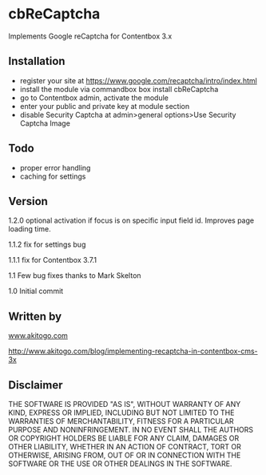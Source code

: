 # cbReCaptcha
Implements Google reCaptcha for Contentbox 3.x

## Installation
- register your site at https://www.google.com/recaptcha/intro/index.html
- install the module via commandbox box install cbReCaptcha
- go to Contentbox admin, activate the module
- enter your public and private key at module section
- disable Security Captcha at admin>general options>Use Security Captcha Image

## Todo
- proper error handling
- caching for settings

## Version
1.2.0 optional activation if focus is on specific input field id. Improves page loading time.

1.1.2 fix for settings bug

1.1.1 fix for Contentbox 3.7.1

1.1 Few bug fixes thanks to Mark Skelton 

1.0 Initial commit

## Written by
www.akitogo.com

http://www.akitogo.com/blog/implementing-recaptcha-in-contentbox-cms-3x

## Disclaimer
THE SOFTWARE IS PROVIDED "AS IS", WITHOUT WARRANTY OF ANY KIND, EXPRESS OR IMPLIED, INCLUDING BUT NOT LIMITED TO THE WARRANTIES OF MERCHANTABILITY, FITNESS FOR A PARTICULAR PURPOSE AND NONINFRINGEMENT. IN NO EVENT SHALL THE AUTHORS OR COPYRIGHT HOLDERS BE LIABLE FOR ANY CLAIM, DAMAGES OR OTHER LIABILITY, WHETHER IN AN ACTION OF CONTRACT, TORT OR OTHERWISE, ARISING FROM, OUT OF OR IN CONNECTION WITH THE SOFTWARE OR THE USE OR OTHER DEALINGS IN THE SOFTWARE.

